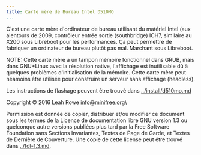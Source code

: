 ```yaml
---
title: Carte mère de Bureau Intel D510MO 
...
```


C'est une carte mère d'ordinateur de bureau utilisant du matériel Intel (aux
alentours de 2009, contrôleur entrée sortie (southbridge) ICH7, similaire au
X200 sous Libreboot pour les performances.
Ça peut permettre de fabriquer un ordinateur de bureau plutôt pas mal.
Marchant sous Libreboot.

NOTE: Cette carte mère a un tampon mémoire fonctionnel dans GRUB, mais
dans GNU+Linux avec la résolution native, l'affichage est inutilisable
dû à quelques problèmes d'initialisation de la mémoire.
Cette carte mère peut néamoins être utilisée pour construire un serveur
sans affichage (headless).

Les instructions de flashage peuvent être trouvé dans 
[../install/d510mo.md](../install/d510mo.md)

Copyright © 2016 Leah Rowe <info@minifree.org>\

Permission est donnée de copier, distribuer et/ou modifier ce document
sous les termes de la Licence de documentation libre GNU version 1.3 ou
quelconque autre versions publiées plus tard par la Free Software Foundation
sans Sections Invariantes,  Textes de Page de Garde, et Textes de Dernière de Couverture.
Une copie de cette license peut être trouvé dans [../fdl-1.3.md](fdl-1.3.md).
